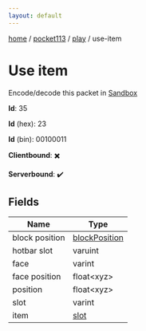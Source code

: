 ```yaml
---
layout: default
---
```


[home](/)  /  [pocket113](/protocol/pocket113)  /  [play](/protocol/pocket113/play)  /  use-item

# Use item

Encode/decode this packet in [Sandbox](../../../sandbox/pocket113#play.use_item)

**Id**: 35

**Id** (hex): 23

**Id** (bin): 00100011

**Clientbound**: ✖️

**Serverbound**: ✔️

## Fields

Name | Type
---|---
block position | [blockPosition](/protocol/pocket113/types/block-position)
hotbar slot | varuint
face | varint
face position | float&lt;xyz&gt;
position | float&lt;xyz&gt;
slot | varint
item | [slot](/protocol/pocket113/types/slot)
